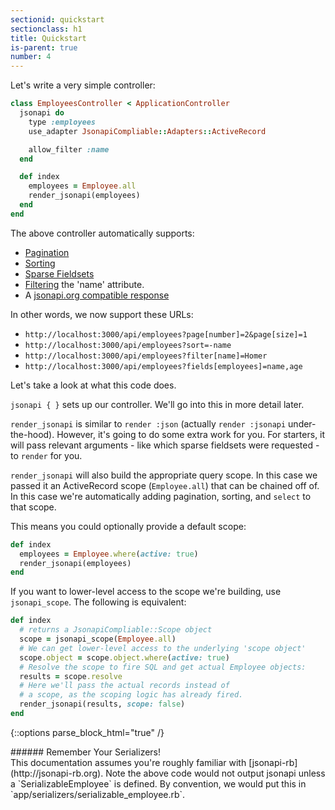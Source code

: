 ```yaml
---
sectionid: quickstart
sectionclass: h1
title: Quickstart
is-parent: true
number: 4
---
```


Let's write a very simple controller:

```ruby
class EmployeesController < ApplicationController
  jsonapi do
    type :employees
    use_adapter JsonapiCompliable::Adapters::ActiveRecord

    allow_filter :name
  end

  def index
    employees = Employee.all
    render_jsonapi(employees)
  end
end
```

The above controller automatically supports:

* [Pagination](http://jsonapi.org/format/#fetching-pagination)
* [Sorting](http://jsonapi.org/format/#fetching-sorting)
* [Sparse Fieldsets](http://jsonapi.org/format/#fetching-sparse-fieldsets)
* [Filtering](http://jsonapi.org/format/#fetching-filtering) the 'name'
attribute.
* A [jsonapi.org compatible response](http://jsonapi.org/format/#document-structure)

In other words, we now support these URLs:

* `http://localhost:3000/api/employees?page[number]=2&page[size]=1`
* `http://localhost:3000/api/employees?sort=-name`
* `http://localhost:3000/api/employees?filter[name]=Homer`
* `http://localhost:3000/api/employees?fields[employees]=name,age`

Let's take a look at what this code does.

`jsonapi { }` sets up our controller. We'll go into this in more detail
later.

`render_jsonapi` is similar to `render :json` (actually `render :jsonapi` under-the-hood). However, it's going to do
some extra work for you. For starters, it will pass relevant arguments -
like which sparse fieldsets were requested - to `render` for you.

`render_jsonapi` will also build the appropriate query scope. In this case
we passed it an ActiveRecord scope (`Employee.all`) that can be chained
off of. In this case we're automatically adding pagination, sorting, and
`select` to that scope.

This means you could optionally provide a default scope:

```ruby
def index
  employees = Employee.where(active: true)
  render_jsonapi(employees)
end
```

If you want to lower-level access to the scope we're building, use
`jsonapi_scope`. The following is equivalent:

```ruby
def index
  # returns a JsonapiCompliable::Scope object
  scope = jsonapi_scope(Employee.all)
  # We can get lower-level access to the underlying 'scope object'
  scope.object = scope.object.where(active: true)
  # Resolve the scope to fire SQL and get actual Employee objects:
  results = scope.resolve
  # Here we'll pass the actual records instead of
  # a scope, as the scoping logic has already fired.
  render_jsonapi(results, scope: false)
end
```

{::options parse_block_html="true" /}
<div class='note info'>
###### Remember Your Serializers!
  <div class='note-content'>
  This documentation assumes you're roughly familiar with
  [jsonapi-rb](http://jsonapi-rb.org). Note the above code would not output jsonapi unless a `SerializableEmployee` is defined. By convention, we would put this in `app/serializers/serializable_employee.rb`.
  </div>
</div>
<div style="height: 8rem;" />
